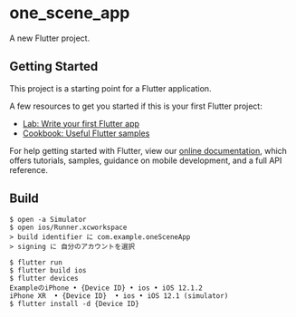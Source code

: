 # one_scene_app

A new Flutter project.

## Getting Started

This project is a starting point for a Flutter application.

A few resources to get you started if this is your first Flutter project:

- [Lab: Write your first Flutter app](https://flutter.io/docs/get-started/codelab)
- [Cookbook: Useful Flutter samples](https://flutter.io/docs/cookbook)

For help getting started with Flutter, view our 
[online documentation](https://flutter.io/docs), which offers tutorials, 
samples, guidance on mobile development, and a full API reference.



## Build

```
$ open -a Simulator
$ open ios/Runner.xcworkspace
> build identifier に com.example.oneSceneApp
> signing に 自分のアカウントを選択

$ flutter run
$ flutter build ios
$ flutter devices
ExampleのiPhone • {Device ID} • ios • iOS 12.1.2
iPhone XR  • {Device ID}  • ios • iOS 12.1 (simulator)
$ flutter install -d {Device ID}
```